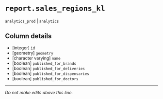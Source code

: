 # `report.sales_regions_kl`
`analytics_prod` | `analytics`

## Column details
* [integer]   `id`
* [geometry]  `geometry`
* [character varying] `name`
* [boolean]   `published_for_brands`
* [boolean]   `published_for_deliveries`
* [boolean]   `published_for_dispensaries`
* [boolean]   `published_for_doctors`

-------------------------------------------------------------------------------
*Do not make edits above this line.*
